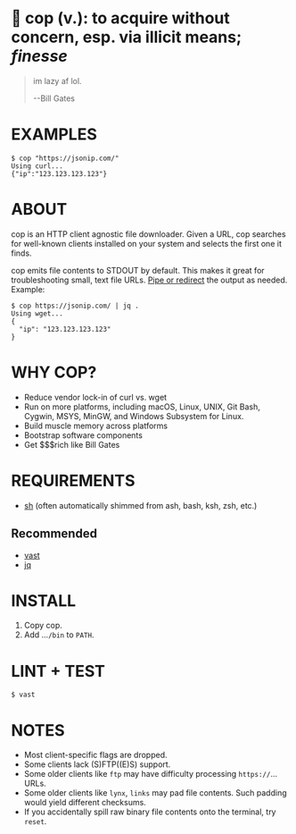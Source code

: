 # 🚨 cop (v.): to acquire without concern, esp. via illicit means; *finesse*

> im lazy af lol.
>
> --Bill Gates

# EXAMPLES

```console
$ cop "https://jsonip.com/"
Using curl...
{"ip":"123.123.123.123"}
```

# ABOUT

cop is an HTTP client agnostic file downloader. Given a URL, cop searches for well-known clients installed on your system and selects the first one it finds.

cop emits file contents to STDOUT by default. This makes it great for troubleshooting small, text file URLs. [Pipe or redirect](https://www.tldp.org/LDP/abs/html/io-redirection.html) the output as needed. Example:

```console
$ cop https://jsonip.com/ | jq .
Using wget...
{
  "ip": "123.123.123.123"
}
```

# WHY COP?

* Reduce vendor lock-in of curl vs. wget
* Run on more platforms, including macOS, Linux, UNIX, Git Bash, Cygwin, MSYS, MinGW, and Windows Subsystem for Linux.
* Build muscle memory across platforms
* Bootstrap software components
* Get $$$rich like Bill Gates

# REQUIREMENTS

* [sh](https://pubs.opengroup.org/onlinepubs/9699919799/utilities/sh.html) (often automatically shimmed from ash, bash, ksh, zsh, etc.)

## Recommended

* [vast](https://github.com/mcandre/vast)
* [jq](https://stedolan.github.io/jq/)

# INSTALL

1. Copy cop.
2. Add ...`/bin` to `PATH`.

# LINT + TEST

```console
$ vast
```

# NOTES

* Most client-specific flags are dropped.
* Some clients lack (S)FTP((E)S) support.
* Some older clients like `ftp` may have difficulty processing `https://`... URLs.
* Some older clients like `lynx`, `links` may pad file contents. Such padding would yield different checksums.
* If you accidentally spill raw binary file contents onto the terminal, try `reset`.
